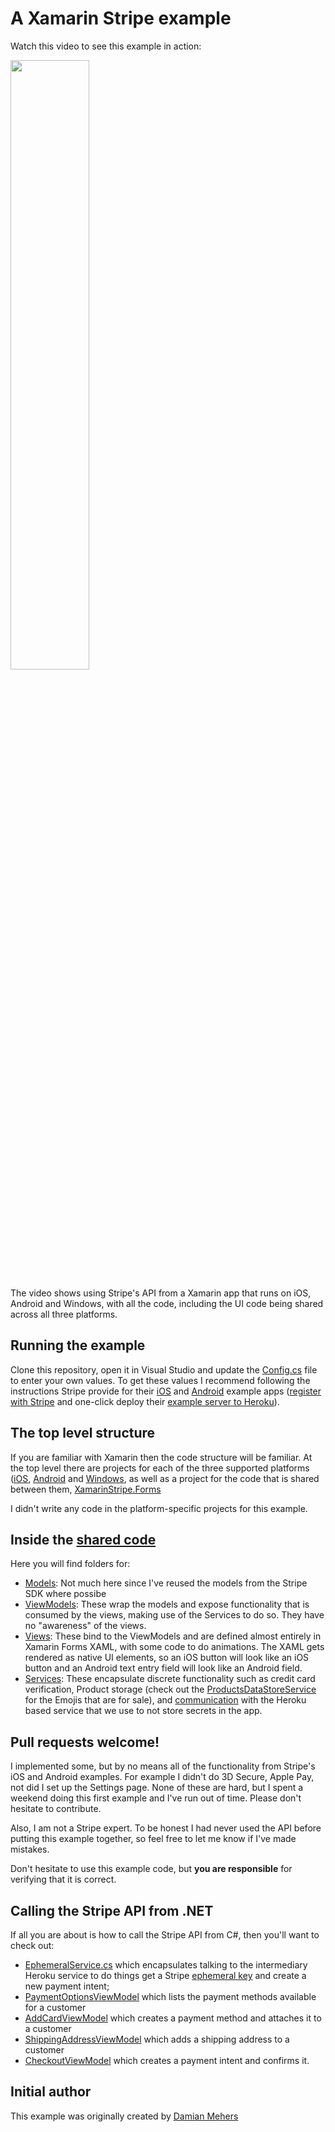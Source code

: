 # A Xamarin Stripe example

Watch this video to see this example in action:

[<img src="https://img.youtube.com/vi/Gd-GjT0_A4M/maxresdefault.jpg" width="50%">](https://youtu.be/Gd-GjT0_A4M)

The video shows using Stripe's API from a Xamarin app that runs on iOS, Android and Windows, with all the code, including the UI code being shared across all three platforms.

## Running the example
Clone this repository, open it in Visual Studio and update the [Config.cs](XamarinStripe.Forms/Services/Config.cs) file to enter your own values.  To get these values I recommend following the instructions Stripe provide for their [iOS](https://stripe.com/docs/mobile/ios/basic#setup-ios) and [Android](https://stripe.com/docs/mobile/android/basic) example apps ([register with Stripe](https://dashboard.stripe.com/register) and one-click deploy their [example server to Heroku](https://github.com/stripe/example-mobile-backend)).

## The top level structure
If you are familiar with Xamarin then the code structure will be familiar.
At the top level there are projects for each of the three supported platforms ([iOS](XamarinStripe.iOS), [Android](XamarinStripe.Android) and [Windows](XamarinStripe.UWP), as well as a project for the code that is shared between them, [XamarinStripe.Forms](XamarinStripe.Forms)

I didn't write any code in the platform-specific projects for this example.

## Inside the [shared code](XamarinStripe.Forms)
Here you will find folders for:
* [Models](XamarinStripe.Forms/Models): Not much here since I've reused the models from the Stripe SDK where possibe
* [ViewModels](XamarinStripe.Forms/ViewModels): These wrap the models and expose functionality that is consumed by the views, making use of the Services to do so.  They have no "awareness" of the views.
* [Views](XamarinStripe.Forms/Views):  These bind to the ViewModels and are defined almost entirely in Xamarin Forms XAML, with some code to do animations.  The XAML gets rendered as native UI elements, so an iOS button will look like an iOS button and an Android text entry field will look like an Android field.
* [Services](XamarinStripe.Forms/Services): These encapsulate discrete functionality such as credit card verification, Product storage (check out the [ProductsDataStoreService](XamarinStripe.Forms/Services/ProductsDataStoreService.cs) for the Emojis that are for sale), and [communication](XamarinStripe.Forms/Services/EphemeralService.cs) with the Heroku based service that we use to not store secrets in the app.

## Pull requests welcome!
I implemented some, but by no means all of the functionality from Stripe's iOS and Android examples.  For example I didn't do 3D Secure, Apple Pay, not did I set up the Settings page.  None of these are hard, but I spent a weekend doing this first example and I've run out of time.  Please don't hesitate to contribute.

Also, I am not a Stripe expert.  To be honest I had never used the API before putting this example together, so feel free to let me know if I've made mistakes.

Don't hesitate to use this example code, but **you are responsible** for verifying that it is correct.

## Calling the Stripe API from .NET

If all you are about is how to call the Stripe API from C#, then you'll want to check out:
* [EphemeralService.cs](XamarinStripe.Forms/Services/EphemeralService.cs) which encapsulates talking to the intermediary Heroku service to do things get a Stripe [ephemeral key](https://stripe.dev/stripe-android/com/stripe/android/EphemeralKey.html) and create a new payment intent;
* [PaymentOptionsViewModel](XamarinStripe.Forms/ViewModels/PaymentOptionsViewModel.cs) which lists the payment methods available for a customer
* [AddCardViewModel](XamarinStripe.Forms/ViewModels/AddCardViewModel.cs) which creates a payment method and attaches it to a customer
* [ShippingAddressViewModel](XamarinStripe.Forms/ViewModels/ShippingAddressViewModel.cs) which adds a shipping address to a customer
* [CheckoutViewModel](XamarinStripe.Forms/ViewModels/CheckoutViewModel.cs) which creates a payment intent and confirms it.


## Initial author

This example was originally created by [Damian Mehers](https://damian.fyi/)
